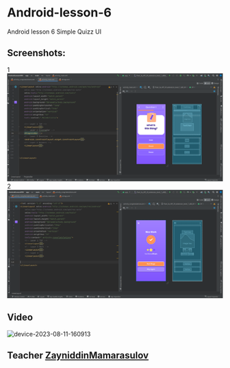 # Android-lesson-6
Android lesson 6 Simple Quizz UI

## Screenshots:
1 <img src="images/Screenshot 2023-08-05 180358.png">
2 <img src="images/Screenshot 2023-08-05 180408.png">
## Video
![device-2023-08-11-160913](https://github.com/UsmanovAMRBEK/Android-lesson-6/assets/81680859/795bcd45-b60e-49d8-87ef-f95e98e745f3)

## Teacher <a href="http://github.com/zayniddinmamarasulov">ZayniddinMamarasulov</a>
